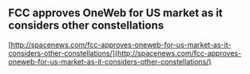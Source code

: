 ## FCC approves OneWeb for US market as it considers other constellations
  
  [http://spacenews.com/fcc-approves-oneweb-for-us-market-as-it-considers-other-constellations/](http://spacenews.com/fcc-approves-oneweb-for-us-market-as-it-considers-other-constellations/)